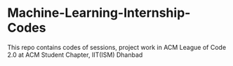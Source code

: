 # Machine-Learning-Internship-Codes
This repo contains codes of sessions, project work in ACM League of Code 2.0 at ACM Student Chapter, IIT(ISM) Dhanbad
